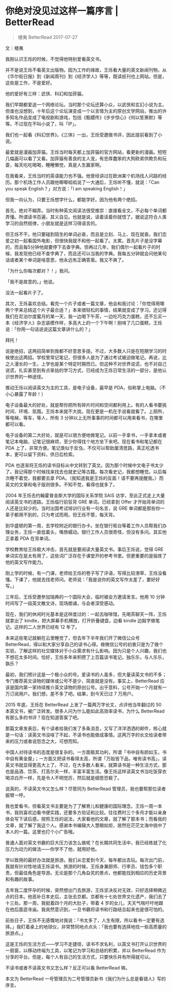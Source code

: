 # 你绝对没见过这样一篇序言 | BetterRead
> 楼夷  BetterRead  2017-07-27

文｜楼夷

我刚认识王烁的时候，不觉得他特别爱看英文书。

并不是说王烁不看英文出版物。因为工作的缘故，王烁看大量的英文新闻刊物，从《华尔街日报》到《新闻周刊》到《经济学人》等等，既读纸刊也上网站。但是，这些是工作，不是爱好。

他的爱好有三样：武侠、科幻和加菲猫。

我们早期都爱追一个网络论坛。当时那个论坛还算小众，以武侠和玄幻小说为主。但谁也没想到，十年后这个论坛演变成一个以言情为主的原创文学网站，推出的许多知名作品变成了电视剧和游戏，包括《甄嬛传》《步步惊心》《何以笙箫默》等等。不过现在不叫小说了，叫「IP」。

我们也一起看《科幻世界》。《三体》一出，王烁受邀做书评，因此提前看到了小说。

最爱就是漫画加菲猫。王烁当时每天都上加菲猫的官方网站，看更新的漫画。短短几幅画可以看了又看。加菲猫有善良的主人宠，有忠厚蠢笨的大狗欧弟供欺负和玩耍，每天吃吃喝喝，睡睡懒觉，真是人生赢家啊。

在我看来，王烁当时的英语能力也不强。他曾经讲过在欧洲某个机场找人问路的经历。那个机场工作人员跟他唧唧呱呱说了一大通后，王烁听不懂，就说：「Can you speak English？」对方说：「I am speaking English！」

但我一向认为，只要王烁想学什么，都能学好。因为他有两个绝招。

首先，绝对不糊弄。当时有种英文阅读法很受推崇：直接看全文，不必每个单词都弄懂。所谓读书百遍，其义自见。也就是说，读着读着你就悟了。据说这符合人类学习的自然规律，小朋友就是这样习得语言的。

但王烁不干。他只要碰到陌生的单词必查，而且是立刻、马上、现在就查。我们恋爱之初一起看国外电影，但很快我就不和他一起看了。太累。首先片子是没字幕的，而且每5分钟他就要停下去查字典。但再过几年，我们偶尔一起看片子的时候，我发现他已经不查字典了，而且还可以当我的字典。我每五分钟就会问他某句话或者某个单词是啥意思，他永远有正确答案。我又不爽了。

「为什么你每次都对？！」我问。

「我不是故意的。」他说。

没法一起看片子了。

其次，王烁喜欢总结。看完一个片子或者一篇文章，他会和我讨论：「你觉得用哪两个字来总结这个片子最合适？」本来很轻松的事情，结果就变成了学习。还记得我们在尼泊尔度蜜月的某一天，我一边喝下午茶，一边吃巧克力蛋糕，还不忘买一本《经济学人》杂志装模作样，多高大上的一个下午啊！刚啃了几口蛋糕，王烁说：「你用一句话说说这篇文章讲什么的？」

拜托！

说是绝招，这两招简单到我都不好意思多提。不过，大多数人只是在短期学习的时候使出这两招。学校里常记笔记，但很多人是为了通过考试被迫做笔记。再说，比之人漫长的一生，上学也是某个特定时期而已。但这种不对世界说谎，也不对自己说谎，扎实甚至到有点笨拙的学习方式，已经成为王烁日常生活的一部分，是他认识世界的一种途径。

推动王烁以阅读英文为主的工具，是电子设备，最早是 PDA，俗称掌上电脑。（不小心暴露了年龄！）

电子设备最大的好处，就是帮你把所有碎片时间和空间都利用上。有的人看书要挑时间、环境、氛围。王烁本来就不大挑，现在更是一机在手说看就看了。上厕所，等电梯，等车，等人，所有 3 分钟以上无所事事的时间都可以用来看书，在哪里都可以看。

电子设备的第二大好处，就是可以很方便地做笔记。以前一手拿书，一手拿本或者笔记本电脑，记笔记很麻烦，至少你得找个地方坐下来吧。现在看书和笔记都在 PDA 上了，非常方便。笔记类似于反刍，不仅可以帮助厘清思路，真正吃透书本，更可以留下资料，供日后检索。

PDA 也逐渐将王烁的读书目标从中文转到了英文。因为那个时候中文电子书太少了。我记得那个时候找来找去也就史记等古籍。每次看史记，我都想睡觉。以后每次睡不着觉，我都要去拿 PDA。（我知道我是王烁的反面！请不要再提醒我。）而英文的文章和电子版则很多。不知不觉，看得也就多了。

2004 年王烁去约翰霍普金斯大学的国际关系学院 SAIS 访学，至此正式走上大量阅读英文书的道路。王烁临行前狂背 GRE 单词。已经拿到 Offer 才开始背单词的人还是比较少的。当时出国考试培训行业有一句名言，说 GRE 单词都是那些你一辈子都用不到的，只为考试而用。但王烁不管，每天背。

到华盛顿的第一周，去学校附近的银行办卡。坐在银行柜台等着工作人员帮我们办理业务，王烁一直低着头，嘴唇蠕动。银行工作人员很奇怪，但没有多问。其实他正拿着 PDA 在背单词。

学校教育给王烁极大冲击，首先就是要阅读大量英文书。事后王烁说，觉得 GRE 单词实在是太有用了，这些词广泛存在于课堂开的参考书里。但更重要的是锻炼了他的英文写作能力。

刚上学的时候，有一门课，老师给王烁的卷子写了评语，写得比较潦草，王烁没看懂。下课了，他就去找老师问。老师说：「我是说你的英文写作太差了，要好好写。」

三年后，王烁受邀参加瑞典的一个国际大会，临时被会方邀请发言。他用 10 分钟时间写了一段英文散文诗，现场朗诵，与会者深受感动。

现在，我们的休闲时光基本是这样度过的：一起去咖啡馆，先喝茶聊天一阵，王烁就拿出了 kindle，把大屏幕手机横放，打开折叠键盘，边看 kindle 边敲字做笔记。这样的二人世界已经有 12 年了。

本来这些笔记就躺在云里睡觉了，但去年下半年我们开了微信公众号 BetterRead，得以和大家分享自己的读书心得。做微信公号的初衷只是为了做个实验，了解这样的社交媒体对于小众需求有什么影响。因为只是个人兴趣，我们也不想花太多时间。恰好，王烁多年来积攒了上百篇读书笔记。独乐乐，与人乐乐，孰乐？

最初，我们预计这是一个极小众的号。爱读书的人虽多，但大量读英文书的不多；专门推荐英文读物的媒体或公号不是少，简直就是没有。事实上，BetterRead 应该是国内第一家持续推介英文读物的原创公号。出乎意料，公号开始一个月就有一万订阅用户。我们想，差不多了吧。结果，到今天已过 7 万用户。

2015 年底，王烁在 BetterRead 上发了一篇两万字长文，点评他当年翻过的 50 本英文书，被广泛转发。很多人问为什么能如此高效率读书，为什么 BetterRead 有那么多的书评？现在知道答案了吧。

那篇文章发表后，有个读者给我们发了多条消息，又写了洋洋洒洒的邮件，核心就是一句话：读英文书没啥了不起，不读书也能做成事情。这两万字的长文给读者带来的压力或者说怨念之大，可想而知。

中国人对待读书的态度是很复杂的。一方面极其功利，所谓「书中自有颜如玉，书中自有黄金屋」；一方面又把读书看得太高，所谓「万般皆下品，唯有读书高」，读英文书就显得更高大上了。不过，在大多数人看来，就算读书是一种生活方式，那也是品酒、饮茶、打高尔夫一样，丰富丰富生活。像王烁这样读英文书当吃饭穿衣喝凉白开一样，先是令人不明觉厉，然后就是细思恐极了。

说真的，不读英文书又怎么样？尽管同为 BetterRead 管理员，我也要帮那位读者振臂一呼。

我也爱看书，但看英文书主要是为了了解育儿和健康的国际理念。王烁一周一本书，我则喜欢边看书便实践，还要多方验证和比较。往往费时三个多月才能以亲身体会写下读后感。按照王烁的说法，大家看他的文章，就了解了那本书；而看我的文章，就了解了我这个人。感谢本书编辑大人慧眼如炬，居然在茫茫文海中挑中了本人的一篇。这里也打个小广告哦。

普通人面对英文书霸的巨大压力该怎么做呢？在长期共同生活中，我已经练就了化压力为动力的做法——你学不了他，就用好他。

学以致用的最好办法就是旅游。我们从恋爱到今天，每年都出去玩。每次出门前，我就有针对性地请王烁读书。旅游的时候，王烁身兼厨师、行李员、钱包多个职责，但最佳角色是导游。无论是那个几角旮旯的景点，他都能找到相应的历史背景和有趣的故事。

去年我二度怀孕的时候，突然想出门去旅游，王烁坚决反对无效，只好选择稍微近点的日本。他恶补日本史后，主张去京都。京都有十七处世界文化遗产，我们去了十三处。那一周，我挺着四个月的大肚子，带着 4 岁的女儿，天天气喘吁吁地跟在他后面逛寺庙。我突然意识到，一旦书霸将读书和行路结合起来也是很可怕的。

前些日子，王烁不无感慨地对我说：「书太多了，人生有限，所以看书一定要有选择。」我盯着桌上的地球仪，非常赞同地点点头：「我也要有选择地找一些高质量的旅游点。」

这是王烁的生活方式——学习不走捷径，读书不求名利，以英文书打开认识世界的一扇窗，以移动终端为工具，以笔记为学习和总结的积累，并以 BetterRead 作为分享的平台。但是，每个人有自己的生活方式，只要快乐并有所得就可以。

不读书或者不读英文书又怎么样？反正可以看 BetterRead 嘛。

本文为 BetterRead 一号管理员为二号管理员新书《我们为什么总是看错人》写的序言。

